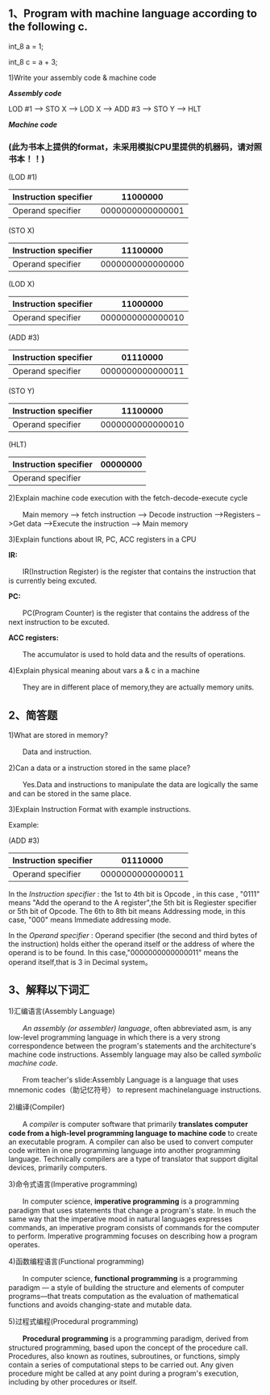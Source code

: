 
## 1、Program with machine language according to the following c.

int_8 a = 1;

int_8 c = a + 3;

1)Write your assembly code & machine code

***Assembly code***

LOD #1 –> STO X –> LOD X –> ADD #3 –> STO Y –> HLT

***Machine code***

### (此为书本上提供的format，未采用模拟CPU里提供的机器码，请对照书本！！)

(LOD #1) 

| Instruction specifier | 11000000 |
| ------ | ------ | 
| Operand specifier | 0000000000000001 |

(STO X)

| Instruction specifier | 11100000 |
| ------ | ------ | 
| Operand specifier | 0000000000000000 |

(LOD X)

| Instruction specifier | 11000000 |
| ------ | ------ | 
| Operand specifier | 0000000000000010 |

(ADD #3)

| Instruction specifier | 01110000 |
| ------ | ------ | 
| Operand specifier | 0000000000000011 |

(STO Y)

| Instruction specifier | 11100000 |
| ------ | ------ | 
| Operand specifier | 0000000000000010 |

(HLT)

| Instruction specifier | 00000000 |
| ------ | ------ | 
| Operand specifier |  |

2)Explain machine code execution with the  fetch-decode-execute cycle

　　Main memory –> fetch instruction –> Decode instruction –>Registers –>Get data –>Execute the instruction –> Main memory

3)Explain functions about IR, PC, ACC registers in a CPU

**IR:**

　　IR(Instruction Register) is the register that contains the instruction that is currently being excuted.

**PC:**

　　PC(Program Counter) is the register that contains the address of the next instruction to be excuted.

**ACC registers:**

　　The accumulator is used to hold data and the results of operations.

4)Explain physical meaning about vars a & c in a machine

　　They are in different place of memory,they are actually memory units.

## 2、简答题

1)What are stored in memory?

　　Data and instruction.

2)Can a data or a instruction stored in the same place?

　　Yes.Data and instructions to manipulate the data are logically the same and can be stored in the
same place.

3)Explain Instruction Format with example instructions.

Example:

(ADD #3)

| Instruction specifier | 01110000 |
| ------ | ------ | 
| Operand specifier | 0000000000000011 |

In the *Instruction specifier* : the 1st to 4th bit is Opcode , in this case , "0111" means "Add the operand to the A register",the 5th bit is Regiester specifier or 5th bit of Opcode. The 6th to 8th bit means Addressing mode, in this case, "000" means Immediate addressing mode.

In the *Operand specifier* : Operand specifier (the second and third bytes of the instruction) holds either the operand itself or the address of where the operand is to be found. In this case,"0000000000000011" means the operand itself,that is 3 in Decimal system。

## 3、解释以下词汇

1)汇编语言(Assembly Language)

　　*An assembly (or assembler) language*, often abbreviated asm, is any low-level programming language in which there is a very strong correspondence between the program's statements and the architecture's machine code instructions.
Assembly language may also be called *symbolic machine code*.

　　From teacher's slide:Assembly Language is a
language that uses mnemonic codes（助记忆符号） to represent machinelanguage
instructions.

2)编译(Compiler)

　　A *compiler* is computer software that primarily **translates computer code from a high-level programming language to machine code** to create an executable program. A compiler can also be used to convert computer code written in one programming language into another programming language. Technically compilers are a type of translator that support digital devices, primarily computers.

3)命令式语言(Imperative programming)

　　In computer science, **imperative programming** is a programming paradigm that uses statements that change a program's state. In much the same way that the imperative mood in natural languages expresses commands, an imperative program consists of commands for the computer to perform. Imperative programming focuses on describing how a program operates.

4)函数编程语言(Functional programming)

　　In computer science, **functional programming** is a programming paradigm — a style of building the structure and elements of computer programs—that treats computation as the evaluation of mathematical functions and avoids changing-state and mutable data.

5)过程式编程(Procedural programming)

　　**Procedural programming** is a programming paradigm, derived from structured programming, based upon the concept of the procedure call. Procedures, also known as routines, subroutines, or functions, simply contain a series of computational steps to be carried out. Any given procedure might be called at any point during a program's execution, including by other procedures or itself.